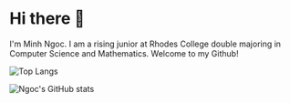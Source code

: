 # Hi there 👋

I'm Minh Ngoc. I am a rising junior at Rhodes College double majoring in Computer Science and Mathematics. Welcome to my Github!

![Top Langs](https://github-readme-stats.vercel.app/api/top-langs/?username=minhngoc24&layout=compact)

![Ngoc's GitHub stats](https://github-readme-stats.vercel.app/api?username=minhngoc24&show_icons=true&theme=default)

<!--
**minhngoc24/minhngoc24** is a ✨ _special_ ✨ repository because its `README.md` (this file) appears on your GitHub profile.

Here are some ideas to get you started:

- 🔭 I’m currently working on ...
- 🌱 I’m currently learning ...
- 👯 I’m looking to collaborate on ...
- 🤔 I’m looking for help with ...
- 💬 Ask me about ...
- 📫 How to reach me: ...
- 😄 Pronouns: ...
- ⚡ Fun fact: ...
-->
